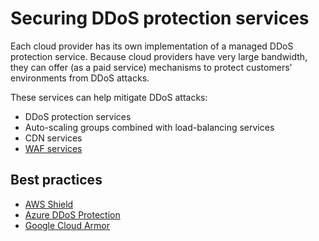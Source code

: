 # Securing DDoS protection services

Each cloud provider has its own implementation of a managed DDoS protection service. Because cloud providers have very large bandwidth, they can offer (as a paid service) mechanisms to protect customers' environments from DDoS attacks.

These services can help mitigate DDoS attacks:

* DDoS protection services
* Auto-scaling groups combined with load-balancing services
* CDN services
* [WAF services](waf.md)

## Best practices

* [AWS Shield](../aws/shield.md)
* [Azure DDoS Protection](../azure/ddos.md)
* [Google Cloud Armor](../gcp/armor.md)
